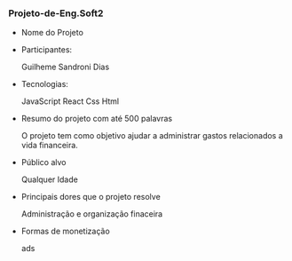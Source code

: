 ### Projeto-de-Eng.Soft2
* Nome do Projeto
* Participantes:
  
  Guilheme Sandroni Dias

* Tecnologias:

  JavaScript React Css Html
* Resumo do projeto com até 500 palavras

  O projeto tem como objetivo ajudar  a administrar gastos relacionados a vida financeira.
* Público alvo

  Qualquer Idade
* Principais dores que o projeto resolve

  Administração e organização finaceira
  
* Formas de monetização

  ads
